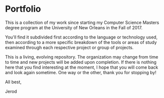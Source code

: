 # Portfolio
This is a collection of my work since starting my Computer Science Masters degree 
program at the University of New Orleans in the Fall of 2017.

You'll find it subdivided first according to the language or technology used, then
according to a more specific breakdown of the tools or areas of study examined through
each respective project or group of projects.

This is a living, evolving repository. The organization may change from time to time 
and new projects will be added upon completion. If there is nothing here that you find 
interesting at the moment, I hope that you will come back and look again sometime. 
One way or the other, thank you for stopping by!

All best,

Jerod
